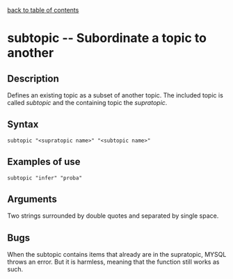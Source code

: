 [back to table of contents](/index.md)
# subtopic -- Subordinate a topic to another
## Description
Defines an existing topic as a subset of another topic. The 
included topic is called _subtopic_ and the containing
topic the _supratopic_.
## Syntax
`subtopic "<supratopic name>" "<subtopic name>"`
## Examples of use
```
subtopic "infer" "proba"
```
## Arguments
Two strings surrounded by double quotes and separated by single space.

## Bugs
When the subtopic contains items that already are in the
supratopic, MYSQL throws an error. But it is harmless, 
meaning that the function still works as such.